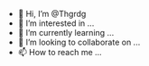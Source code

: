 - 👋 Hi, I’m @Thgrdg
- 👀 I’m interested in ...
- 🌱 I’m currently learning ...
- 💞️ I’m looking to collaborate on ...
- 📫 How to reach me ...

<!---
Thgrdg/Thgrdg is a ✨ special ✨ repository because its `README.md` (this file) appears on your GitHub profile.
You can click the Preview link to take a look at your changes.
--->
